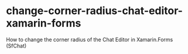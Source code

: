 # change-corner-radius-chat-editor-xamarin-forms
 How to change the corner radius of the Chat Editor in Xamarin.Forms (SfChat)
